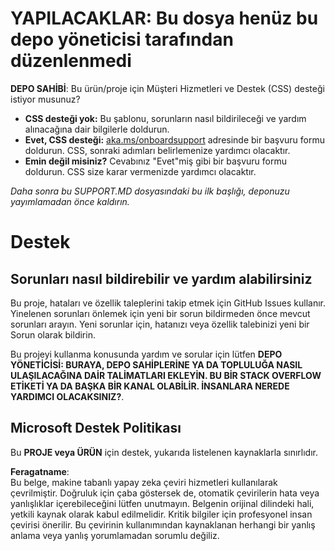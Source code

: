 # YAPILACAKLAR: Bu dosya henüz bu depo yöneticisi tarafından düzenlenmedi

**DEPO SAHİBİ**: Bu ürün/proje için Müşteri Hizmetleri ve Destek (CSS) desteği istiyor musunuz?

- **CSS desteği yok:** Bu şablonu, sorunların nasıl bildirileceği ve yardım alınacağına dair bilgilerle doldurun.
- **Evet, CSS desteği:** [aka.ms/onboardsupport](https://aka.ms/onboardsupport) adresinde bir başvuru formu doldurun. CSS, sonraki adımları belirlemenize yardımcı olacaktır.
- **Emin değil misiniz?** Cevabınız "Evet"miş gibi bir başvuru formu doldurun. CSS size karar vermenizde yardımcı olacaktır.

*Daha sonra bu SUPPORT.MD dosyasındaki bu ilk başlığı, deponuzu yayımlamadan önce kaldırın.*

# Destek

## Sorunları nasıl bildirebilir ve yardım alabilirsiniz  

Bu proje, hataları ve özellik taleplerini takip etmek için GitHub Issues kullanır. Yinelenen sorunları önlemek için yeni bir sorun bildirmeden önce mevcut sorunları arayın. Yeni sorunlar için, hatanızı veya özellik talebinizi yeni bir Sorun olarak bildirin.

Bu projeyi kullanma konusunda yardım ve sorular için lütfen **DEPO YÖNETİCİSİ: BURAYA, DEPO SAHİPLERİNE YA DA TOPLULUĞA NASIL ULAŞILACAĞINA DAİR TALİMATLARI EKLEYİN. BU BİR STACK OVERFLOW ETİKETİ YA DA BAŞKA BİR KANAL OLABİLİR. İNSANLARA NEREDE YARDIMCI OLACAKSINIZ?**.

## Microsoft Destek Politikası  

Bu **PROJE veya ÜRÜN** için destek, yukarıda listelenen kaynaklarla sınırlıdır.

**Feragatname**:  
Bu belge, makine tabanlı yapay zeka çeviri hizmetleri kullanılarak çevrilmiştir. Doğruluk için çaba göstersek de, otomatik çevirilerin hata veya yanlışlıklar içerebileceğini lütfen unutmayın. Belgenin orijinal dilindeki hali, yetkili kaynak olarak kabul edilmelidir. Kritik bilgiler için profesyonel insan çevirisi önerilir. Bu çevirinin kullanımından kaynaklanan herhangi bir yanlış anlama veya yanlış yorumlamadan sorumlu değiliz.